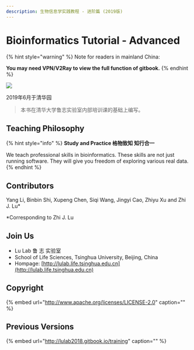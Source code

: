 ```yaml
---
description: 生物信息学实践教程 - 进阶篇 (2019版)
---
```


# Bioinformatics Tutorial - Advanced

{% hint style="warning" %}
Note for readers in mainland China:

**You may need VPN/V2Ray to view the full function of gitbook.**
{% endhint %}

![](.gitbook/assets/helix.png)

2019年6月于清华园

> 本书在清华大学鲁志实验室内部培训课的基础上编写。

## Teaching Philosophy

{% hint style="info" %}
**Study and Practice 格物致知 知行合一**

We teach professional skills in bioinformatics. These skills are not just running software. They will give you freedom of exploring various real data.
{% endhint %}

## Contributors

Yang Li, Binbin Shi, Xupeng Chen, Siqi Wang, Jingyi Cao, Zhiyu Xu and Zhi J. Lu\*

\*Corresponding to Zhi J. Lu

## Join Us

* Lu Lab 鲁 志 实验室
* School of Life Sciences, Tsinghua University, Beijing, China
* Hompage: [http://lulab.life.tsinghua.edu.cn](http://lulab.life.tsinghua.edu.cn)

## Copyright

{% embed url="http://www.apache.org/licenses/LICENSE-2.0" caption="" %}

## Previous Versions

{% embed url="http://lulab2018.gitbook.io/training" caption="" %}

